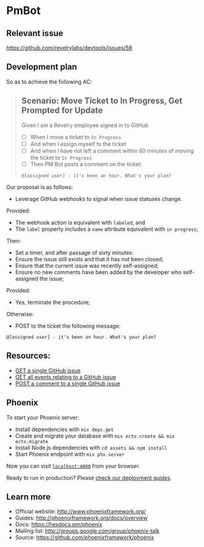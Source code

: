# PmBot

## Relevant issue

https://github.com/revelrylabs/devtools/issues/56

## Development plan

So as to achieve the following AC:

> ## Scenario: Move Ticket to In Progress, Get Prompted for Update
>
> Given I am a Revelry employee signed in to GitHub
>
> * [ ] When I move a ticket to `In Progress`
> * [ ] And when I assign myself to the ticket
> * [ ] And when I have not left a comment within 60 minutes of moving the ticket to `In Progress`
> * [ ] Then PM Bot posts a comment on the ticket:
>
> ```
> @[assigned user] - it's been an hour. What's your plan?
> ```

Our proposal is as follows:

* Leverage GitHub webhooks to signal when issue statuses change.

Provided:

* The webhook action is equivalent with `labeled`; and
* The `label` property includes a `name` attribute equivalent with `in progress`;

Then:

* Set a timer, and after passage of sixty minutes:
* Ensure the issue still exists and that it has not been closed;
* Ensure that the current issue was recently self-assigned;
* Ensure no new comments have been added by the developer who self-assigned the issue;

Provided:

* Yes, terminate the procedure;

Otherwise:

* POST to the ticket the following message:

```
@[assigned user] - it's been an hour. What's your plan?
```

## Resources:

* [GET a single GitHub issue](https://developer.github.com/v3/issues/#get-a-single-issue)
* [GET all events relating to a GitHub issue](https://developer.github.com/v3/issues/events/#list-events-for-an-issue)
* [POST a comment to a single GitHub issue](https://developer.github.com/v3/issues/comments/#create-a-comment)

## Phoenix

To start your Phoenix server:

* Install dependencies with `mix deps.get`
* Create and migrate your database with `mix ecto.create && mix ecto.migrate`
* Install Node.js dependencies with `cd assets && npm install`
* Start Phoenix endpoint with `mix phx.server`

Now you can visit [`localhost:4000`](http://localhost:4000) from your browser.

Ready to run in production? Please [check our deployment guides](http://www.phoenixframework.org/docs/deployment).

## Learn more

* Official website: http://www.phoenixframework.org/
* Guides: http://phoenixframework.org/docs/overview
* Docs: https://hexdocs.pm/phoenix
* Mailing list: http://groups.google.com/group/phoenix-talk
* Source: https://github.com/phoenixframework/phoenix
